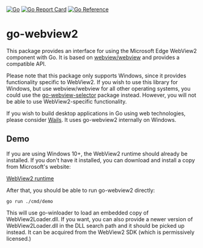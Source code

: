 [![Go](https://github.com/page-xia/ns-webview2/actions/workflows/go.yml/badge.svg)](https://github.com/page-xia/ns-webview2/actions/workflows/go.yml) [![Go Report Card](https://goreportcard.com/badge/github.com/page-xia/ns-webview2)](https://goreportcard.com/report/github.com/page-xia/ns-webview2) [![Go Reference](https://pkg.go.dev/badge/github.com/page-xia/ns-webview2.svg)](https://pkg.go.dev/github.com/page-xia/ns-webview2)

# go-webview2

This package provides an interface for using the Microsoft Edge WebView2 component with Go. It is based on [webview/webview](https://github.com/webview/webview) and provides a compatible API.

Please note that this package only supports Windows, since it provides functionality specific to WebView2. If you wish to use this library for Windows, but use webview/webview for all other operating systems, you could use the [go-webview-selector](https://github.com/page-xia/go-webview-selector) package instead. However, you will not be able to use WebView2-specific functionality.

If you wish to build desktop applications in Go using web technologies, please consider [Wails](https://wails.io/). It uses go-webview2 internally on Windows.

## Demo

If you are using Windows 10+, the WebView2 runtime should already be installed. If you don't have it installed, you can download and install a copy from Microsoft's website:

[WebView2 runtime](https://developer.microsoft.com/en-us/microsoft-edge/webview2/)

After that, you should be able to run go-webview2 directly:

```
go run ./cmd/demo
```

This will use go-winloader to load an embedded copy of WebView2Loader.dll. If you want, you can also provide a newer version of WebView2Loader.dll in the DLL search path and it should be picked up instead. It can be acquired from the WebView2 SDK (which is permissively licensed.)
